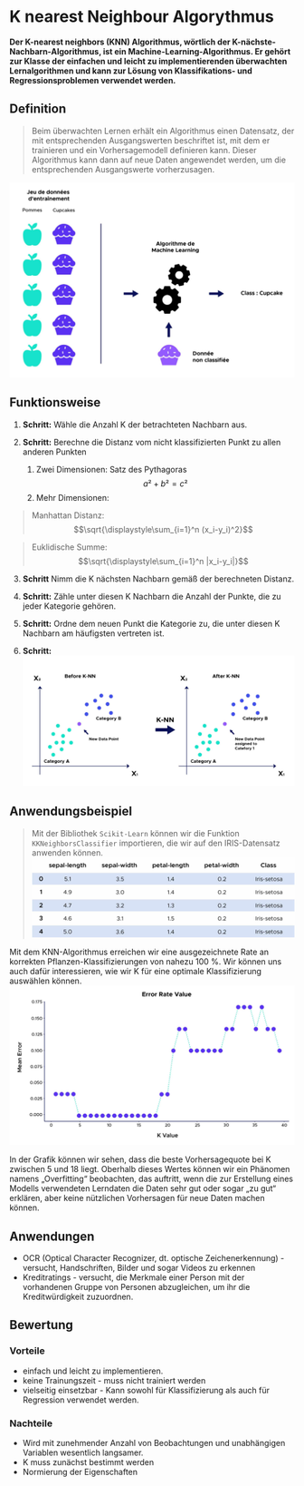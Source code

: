 # K nearest Neighbour Algorythmus
**Der K-nearest neighbors (KNN) Algorithmus, wörtlich der K-nächste-Nachbarn-Algorithmus, ist ein Machine-Learning-Algorithmus. Er gehört zur Klasse der einfachen und leicht zu implementierenden überwachten Lernalgorithmen und kann zur Lösung von Klassifikations- und Regressionsproblemen verwendet werden.**

## Definition
> Beim überwachten Lernen erhält ein Algorithmus einen Datensatz, der mit entsprechenden Ausgangswerten beschriftet ist, mit dem er trainieren und ein Vorhersagemodell definieren kann. Dieser Algorithmus kann dann auf neue Daten angewendet werden, um die entsprechenden Ausgangswerte vorherzusagen.

![Prinzip eines Algorithmus](A_Bilder/Bild%202.jpg)

## Funktionsweise

1. **Schritt:** Wähle die Anzahl K der betrachteten Nachbarn aus.

2. **Schritt:** Berechne die Distanz vom nicht klassifizierten Punkt zu allen anderen Punkten
   1. Zwei Dimensionen: Satz des Pythagoras $$a²+b²=c²$$
   2. Mehr Dimensionen:

> Manhattan Distanz: $$\sqrt{\displaystyle\sum_{i=1}^n (x_i-y_i)^2}$$

> Euklidische Summe: $$\sqrt{\displaystyle\sum_{i=1}^n |x_i-y_i|}$$

3. **Schritt** Nimm die K nächsten Nachbarn gemäß der berechneten Distanz.

4. **Schritt:** Zähle unter diesen K Nachbarn die Anzahl der Punkte, die zu jeder Kategorie gehören.

5. **Schritt:** Ordne dem neuen Punkt die Kategorie zu, die unter diesen K Nachbarn am häufigsten vertreten ist.

6. **Schritt:** ![](A_Bilder/Before_After%20K-NN.jpg)

## Anwendungsbeispiel
> Mit der Bibliothek `Scikit-Learn` können wir die Funktion `KKNeighborsClassifier` importieren, die wir auf den IRIS-Datensatz anwenden können. 
![Datensatz](A_Bilder/Tabelle.jpg)

Mit dem KNN-Algorithmus erreichen wir eine ausgezeichnete Rate an korrekten Pflanzen-Klassifizierungen von nahezu 100 %. 
Wir können uns auch dafür interessieren, wie wir K für eine optimale Klassifizierung auswählen können.
![Error Rate Value](A_Bilder/Error%20Rate%20Value.jpg)

In der Grafik können wir sehen, dass die beste Vorhersagequote bei K zwischen 5 und 18 liegt. Oberhalb dieses Wertes können wir ein Phänomen namens „Overfitting“ beobachten, das auftritt, wenn die zur Erstellung eines Modells verwendeten Lerndaten die Daten sehr gut oder sogar „zu gut“ erklären, aber keine nützlichen Vorhersagen für neue Daten machen können.

## Anwendungen
- OCR (Optical Character Recognizer, dt. optische Zeichenerkennung) - versucht, Handschriften, Bilder und sogar Videos zu erkennen
- Kreditratings - versucht, die Merkmale einer Person mit der vorhandenen Gruppe von Personen abzugleichen, um ihr die Kreditwürdigkeit zuzuordnen.

## Bewertung
### Vorteile
- einfach und leicht zu implementieren. 
- keine Trainungszeit - muss nicht trainiert werden
- vielseitig einsetzbar - Kann sowohl für Klassifizierung als auch für Regression verwendet werden.

### Nachteile
- Wird mit zunehmender Anzahl von Beobachtungen und unabhängigen Variablen wesentlich langsamer.
- K muss zunächst bestimmt werden
- Normierung der Eigenschaften